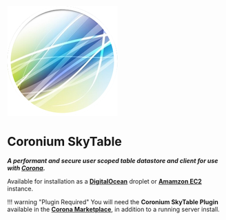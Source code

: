 ![logo](imgs/logo256.png)

# Coronium SkyTable

___A performant and secure user scoped table datastore and client for use with [Corona](https://coronalabs.com).___

Available for installation as a __[DigitalOcean](install/digitalocean)__ droplet or __[Amamzon EC2](install/ec2)__ instance.

!!! warning "Plugin Required"
    You will need the __Coronium SkyTable Plugin__ available in the __[Corona Marketplace]()__, in addition to a running server install.
